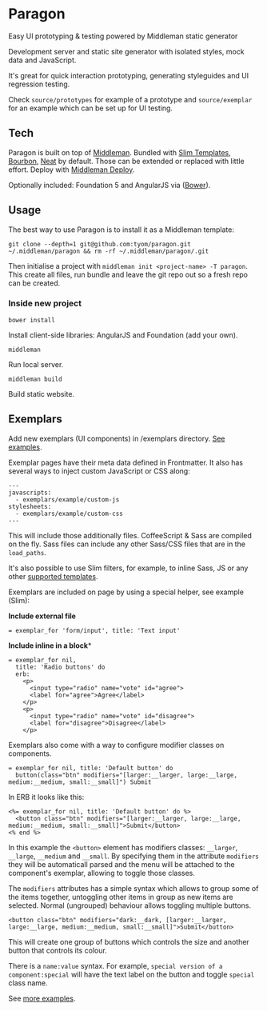 Paragon
=======

Easy UI prototyping &amp; testing powered by Middleman static generator

Development server and static site generator with isolated styles, mock data and JavaScript.

It's great for quick interaction prototyping, generating styleguides and UI regression testing.

Check `source/prototypes` for example of a prototype and `source/exemplar` for an example which can be set up for UI testing.


Tech
----

Paragon is built on top of [Middleman](https://github.com/middleman/middleman). Bundled with [Slim Templates](https://github.com/slim-template/slim), [Bourbon](https://github.com/thoughtbot/bourbon), [Neat](https://github.com/thoughtbot/neat) by default. Those can be extended or replaced with little effort. Deploy with [Middleman Deploy](https://github.com/tvaughan/middleman-deploy).


Optionally included: Foundation 5 and AngularJS via ([Bower](https://github.com/bower/bower)).


Usage
-----

The best way to use Paragon is to install it as a Middleman template:
```
git clone --depth=1 git@github.com:tyom/paragon.git ~/.middleman/paragon && rm -rf ~/.middleman/paragon/.git
```

Then initialise a project with `middleman init <project-name> -T paragon`. This create all files, run bundle and leave the git repo out so a fresh repo can be created.

### Inside new project

```
bower install
````

Install client-side libraries: AngularJS and Foundation (add your own).

```
middleman
```

Run local server.

```
middleman build
```

Build static website.


Exemplars
---------

Add new exemplars (UI components) in /exemplars directory. [See examples](https://github.com/tyom/paragon/tree/master/source/exemplars).

Exemplar pages have their meta data defined in Frontmatter. It also has several ways to inject custom JavaScript or CSS along:

```
---
javascripts:
  - exemplars/example/custom-js
stylesheets:
  - exemplars/example/custom-css
---
```

This will include those additionally files. CoffeeScript & Sass are compiled on the fly. Sass files can include any other Sass/CSS files that are in the `load_paths`.

It's also possible to use Slim filters, for example, to inline Sass, JS or any other [supported templates](http://rdoc.info/gems/slim/file/README.md#Embedded_engines__Markdown______).

Exemplars are included on page by using a special helper, see example (Slim):

**Include external file**
```slim
= exemplar_for 'form/input', title: 'Text input'
```

**Include inline in a block***
```slim
= exemplar_for nil,
  title: 'Radio buttons' do
  erb:
    <p>
      <input type="radio" name="vote" id="agree">
      <label for="agree">Agree</label>
    </p>
    <p>
      <input type="radio" name="vote" id="disagree">
      <label for="disagree">Disagree</label>
    </p>
```

Exemplars also come with a way to configure modifier classes on components.

```slim
= exemplar_for nil, title: 'Default button' do
  button(class="btn" modifiers="[larger:__larger, large:__large, medium:__medium, small:__small]") Submit
```

In ERB it looks like this:

```erb
<%= exemplar_for nil, title: 'Default button' do %>
  <button class="btn" modifiers="[larger:__larger, large:__large, medium:__medium, small:__small]">Submit</button>
<% end %>
```
In this example the `<button>` element has modifiers classes: `__larger`, `__large`, `__medium` and `__small`. By specifying them in the attribute `modifiers` they will be automaticall parsed and the menu will be attached to the component's exemplar, allowing to toggle those classes.

The `modifiers` attributes has a simple syntax which allows to group some of the items together, untoggling other items in group as new items are selected. Normal (ungrouped) behaviour allows toggling multiple buttons.

```erb
<button class="btn" modifiers="dark:__dark, [larger:__larger, large:__large, medium:__medium, small:__small]">Submit</button>
```

This will create one group of buttons which controls the size and another button that controls its colour.

There is a `name:value` syntax. For example, `special version of a component:special` will have the text label on the button and toggle `special` class name.

See [more examples](http://tyom.github.io/paragon/exemplars/).
